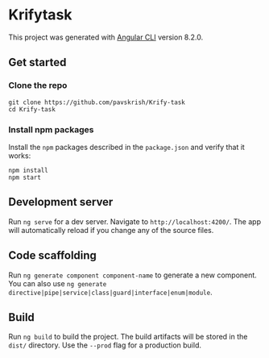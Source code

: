 # Krifytask

This project was generated with [Angular CLI](https://github.com/angular/angular-cli) version 8.2.0.


## Get started

### Clone the repo

```shell
git clone https://github.com/pavskrish/Krify-task
cd Krify-task
```

### Install npm packages

Install the `npm` packages described in the `package.json` and verify that it works:

```shell
npm install
npm start
```
## Development server

Run `ng serve` for a dev server. Navigate to `http://localhost:4200/`. The app will automatically reload if you change any of the source files.

## Code scaffolding

Run `ng generate component component-name` to generate a new component. You can also use `ng generate directive|pipe|service|class|guard|interface|enum|module`.

## Build

Run `ng build` to build the project. The build artifacts will be stored in the `dist/` directory. Use the `--prod` flag for a production build.








